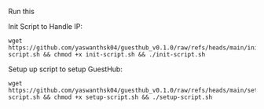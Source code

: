 Run this

Init Script to Handle IP:
```
wget https://github.com/yaswanthsk04/guesthub_v0.1.0/raw/refs/heads/main/init-script.sh && chmod +x init-script.sh && ./init-script.sh
```

Setup up script to setup GuestHub:
```
wget https://github.com/yaswanthsk04/guesthub_v0.1.0/raw/refs/heads/main/setup-script.sh && chmod +x setup-script.sh && ./setup-script.sh
```
